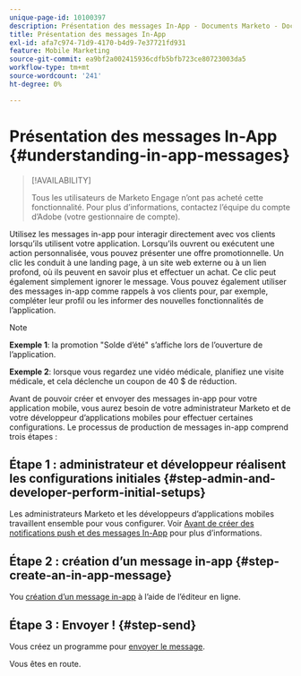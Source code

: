 ```yaml
---
unique-page-id: 10100397
description: Présentation des messages In-App - Documents Marketo - Documentation du produit
title: Présentation des messages In-App
exl-id: afa7c974-71d9-4170-b4d9-7e37721fd931
feature: Mobile Marketing
source-git-commit: ea9bf2a002415936cdfb5bfb723ce80723003da5
workflow-type: tm+mt
source-wordcount: '241'
ht-degree: 0%

---
```


# Présentation des messages In-App {#understanding-in-app-messages}

>[!AVAILABILITY]
>
>
>Tous les utilisateurs de Marketo Engage n’ont pas acheté cette fonctionnalité. Pour plus d’informations, contactez l’équipe du compte d’Adobe (votre gestionnaire de compte).

Utilisez les messages in-app pour interagir directement avec vos clients lorsqu’ils utilisent votre application. Lorsqu’ils ouvrent ou exécutent une action personnalisée, vous pouvez présenter une offre promotionnelle. Un clic les conduit à une landing page, à un site web externe ou à un lien profond, où ils peuvent en savoir plus et effectuer un achat. Ce clic peut également simplement ignorer le message.  Vous pouvez également utiliser des messages in-app comme rappels à vos clients pour, par exemple, compléter leur profil ou les informer des nouvelles fonctionnalités de l’application.

>[!NOTE]
>
>**Exemple 1**: la promotion &quot;Solde d’été&quot; s’affiche lors de l’ouverture de l’application.
>
>**Exemple 2**: lorsque vous regardez une vidéo médicale, planifiez une visite médicale, et cela déclenche un coupon de 40 $ de réduction.

Avant de pouvoir créer et envoyer des messages in-app pour votre application mobile, vous aurez besoin de votre administrateur Marketo et de votre développeur d’applications mobiles pour effectuer certaines configurations.  Le processus de production de messages in-app comprend trois étapes :

## Étape 1 : administrateur et développeur réalisent les configurations initiales {#step-admin-and-developer-perform-initial-setups}

Les administrateurs Marketo et les développeurs d’applications mobiles travaillent ensemble pour vous configurer. Voir [Avant de créer des notifications push et des messages In-App](/help/marketo/product-docs/mobile-marketing/admin/before-you-create-push-notifications-and-in-app-messages.md) pour plus d’informations.

## Étape 2 : création d’un message in-app {#step-create-an-in-app-message}

You [création d’un message in-app](/help/marketo/product-docs/mobile-marketing/in-app-messages/creating-in-app-messages/create-an-in-app-message.md) à l’aide de l’éditeur en ligne.

## Étape 3 : Envoyer ! {#step-send}

Vous créez un programme pour [envoyer le message](/help/marketo/product-docs/mobile-marketing/in-app-messages/sending-your-in-app-message/send-your-in-app-message.md).

Vous êtes en route.
